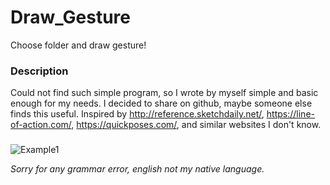 # Draw_Gesture
 Choose folder and draw gesture!

### Description
Could not find such simple program, so I wrote by myself simple and basic enough for my needs. 
I decided to share on github, maybe someone else finds this useful. Inspired by http://reference.sketchdaily.net/, https://line-of-action.com/, https://quickposes.com/, and similar websites I don't know.
###

![Example1](https://i.imgur.com/esJVH4A.png)

*Sorry for any grammar error, english not my native language.*

